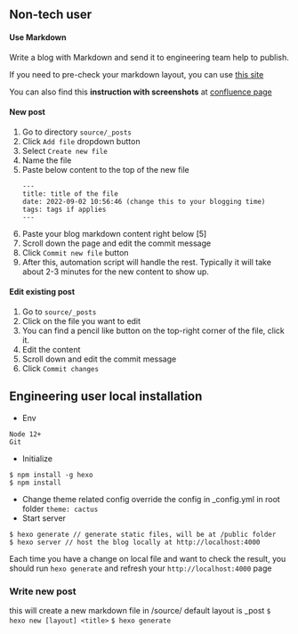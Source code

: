 
  

## Non-tech user
#### Use Markdown
Write a blog with Markdown and send it to engineering team help to publish.

If you need to pre-check your markdown layout, you can use [this site](https://markdownlivepreview.com/)

You can also find this **instruction with screenshots** at [confluence page](https://moblab.atlassian.net/wiki/spaces/WEB30/pages/1691680778/How+to+use+Github+webpage+to+update+Blog)

#### New post
1. Go to directory ``source/_posts``
2. Click ``Add file`` dropdown button
3. Select ``Create new file``
4. Name the file
5. Paste below content to the top of the new file
	```
	---
	title: title of the file
	date: 2022-09-02 10:56:46 (change this to your blogging time)
	tags: tags if applies
	---
	```
6. Paste your blog markdown content right below [5]
7. Scroll down the page and edit the commit message 
8. Click ``Commit new file`` button
9. After this, automation script will handle the rest. Typically  it will take about 2-3 minutes for the new content to show up.

 #### Edit existing post
 1. Go to ``source/_posts``
 2. Click on the file you want to edit
 3. You can find a pencil like button on the top-right corner of the file, click it.
 4. Edit the content 
 5. Scroll down and edit the commit message
 6. Click ``Commit changes``


## Engineering user local installation
- Env
``` env
Node 12+
Git
```

- Initialize
```console
$ npm install -g hexo
$ npm install
```
- Change theme related config
override the config in _config.yml in root folder
`theme: cactus `
- Start server
```
$ hexo generate // generate static files, will be at /public folder
$ hexo server // host the blog locally at http://localhost:4000
```

Each time you have a change on local file and want to check the result, you should run ```hexo generate``` and refresh your ```http://localhost:4000``` page

### Write new post
this will create a new markdown file in /source/<layout> default layout is _post
```$ hexo new [layout] <title>```
```$ hexo generate```
